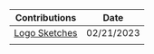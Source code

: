 |             Contributions              |    Date    |
| -------------------------------------- | ---------- |
| [Logo Sketches](https://github.com/ACHarrison32/Software-Engineering---Lunch-Decider-App/tree/main/Documentation/Sketches/Sunil's_Logo_Sketches) | 02/21/2023 |
|                                        |            |

